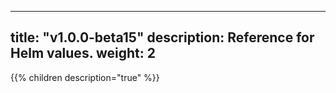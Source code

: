 
---
title: "v1.0.0-beta15"
description: Reference for Helm values. 
weight: 2
---
{{% children description="true" %}}
